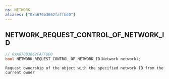 ```yaml
---
ns: NETWORK
aliases: ["0xa670b3662faffbd0"]
---
```

## NETWORK_REQUEST_CONTROL_OF_NETWORK_ID

```c
// 0xA670B3662FAFFBD0
bool NETWORK_REQUEST_CONTROL_OF_NETWORK_ID(Network network);
```

```
Request ownership of the object with the specified network ID from the current owner
```
